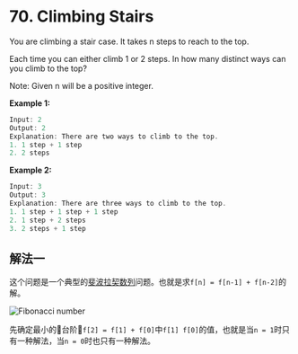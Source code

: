 # 70. Climbing Stairs

You are climbing a stair case. It takes n steps to reach to the top.

Each time you can either climb 1 or 2 steps. In how many distinct ways can you climb to the top?

Note: Given n will be a positive integer.

**Example 1:**

```js
Input: 2
Output: 2
Explanation: There are two ways to climb to the top.
1. 1 step + 1 step
2. 2 steps
```

**Example 2:**

```js
Input: 3
Output: 3
Explanation: There are three ways to climb to the top.
1. 1 step + 1 step + 1 step
2. 1 step + 2 steps
3. 2 steps + 1 step
```

## 解法一

这个问题是一个典型的[斐波拉契数列](https://zh.wikipedia.org/wiki/%E6%96%90%E6%B3%A2%E9%82%A3%E5%A5%91%E6%95%B0%E5%88%97)问题。也就是求`f[n] = f[n-1] + f[n-2]`的解。

![Fibonacci number](https://upload.wikimedia.org/wikipedia/commons/d/db/34%2A21-FibonacciBlocks.png)

先确定最小的台阶`f[2] = f[1] + f[0]`中`f[1] f[0]`的值，也就是当`n = 1`时只有一种解法，当`n = 0`时也只有一种解法。